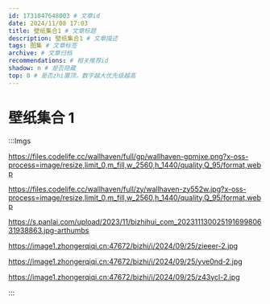 ```yaml
---
id: 1731047648003 # 文章id
date: 2024/11/08 17:03
title: 壁纸集合1 # 文章标题
description: 壁纸集合1 # 文章描述
tags: 图集 # 文章标签
archive: # 文章归档
recommendations: # 相关推荐id
shadow: n # 是否隐藏
top: 0 # 是否zhi置顶，数字越大优先级越高
---
```


# 壁纸集合 1

:::Imgs

https://files.codelife.cc/wallhaven/full/gp/wallhaven-gpmjxe.png?x-oss-process=image/resize,limit_0,m_fill,w_2560,h_1440/quality,Q_95/format,webp

https://files.codelife.cc/wallhaven/full/zy/wallhaven-zy552w.jpg?x-oss-process=image/resize,limit_0,m_fill,w_2560,h_1440/quality,Q_95/format,webp

https://s.panlai.com/upload/2023/11/bizhihui_com_20231113002519169980631938863.jpg-arthumbs

https://image1.zhongerqiqi.cn:47672/bizhi/i/2024/09/25/zieeer-2.jpg

https://image1.zhongerqiqi.cn:47672/bizhi/i/2024/09/25/yve0nd-2.jpg

https://image1.zhongerqiqi.cn:47672/bizhi/i/2024/09/25/z43ycl-2.jpg

:::
